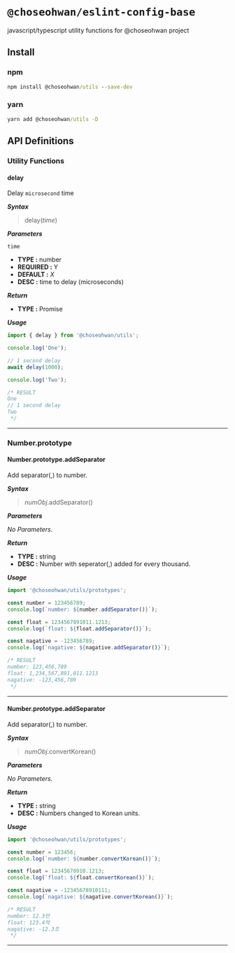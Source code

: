 # `@choseohwan/eslint-config-base`

javascript/typescript utility functions for @choseohwan project

## Install

### npm
```bat
npm install @choseohwan/utils --save-dev
```

### yarn
```bat
yarn add @choseohwan/utils -D
```

## API Definitions

### Utility Functions

#### delay

Delay `microsecond` time

***Syntax***
> delay(*time*)


***Parameters***

`time`
 - **TYPE :** number
 - **REQUIRED :** Y
 - **DEFAULT :** *X*
 - **DESC :** time to delay (microseconds)

***Return***

- **TYPE :** Promise

***Usage***

```typescript
import { delay } from '@choseohwan/utils';

console.log('One');

// 1 second delay
await delay(1000);

console.log('Two');

/* RESULT
One
// 1 second delay
Two
 */
```

***

### Number.prototype

#### Number.prototype.addSeparator

Add separator(,) to number.

***Syntax***
> *numObj*.addSeparator()


***Parameters***

*No Parameters.*

***Return***

- **TYPE :** string
- **DESC :** Number with seperator(,) added for every thousand.

***Usage***

```typescript
import '@choseohwan/utils/prototypes';

const number = 123456789;
console.log(`number: ${number.addSeparator()}`);

const float = 1234567891011.1213;
console.log(`float: ${float.addSeparator()}`);

const nagative = -123456789;
console.log(`nagative: ${nagative.addSeparator()}`);

/* RESULT
number: 123,456,789
float: 1,234,567,891,011.1213
nagative: -123,456,789
 */
```

***

#### Number.prototype.addSeparator

Add separator(,) to number.

***Syntax***
> *numObj*.convertKorean()

***Parameters***

*No Parameters.*

***Return***

- **TYPE :** string
- **DESC :** Numbers changed to Korean units.

***Usage***

```typescript
import '@choseohwan/utils/prototypes';

const number = 123456;
console.log(`number: ${number.convertKorean()}`);

const float = 12345678910.1213;
console.log(`float: ${float.convertKorean()}`);

const nagative = -12345678910111;
console.log(`nagative: ${nagative.convertKorean()}`);

/* RESULT
number: 12.3만
float: 123.4억
nagative: -12.3조
 */
```

***